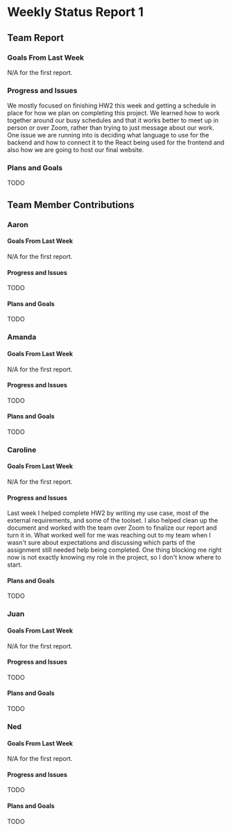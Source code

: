 # Weekly Status Report 1

## Team Report
### Goals From Last Week
N/A for the first report.

### Progress and Issues
We mostly focused on finishing HW2 this week and getting a schedule in place for how we plan on completing this project.  We learned how to work together around our busy schedules and that it works better to meet up in person or over Zoom, rather than trying to just message about our work. One issue we are running into is deciding what language to use for the backend and how to connect it to the React being used for the frontend and also how we are going to host our final website.

### Plans and Goals
TODO

## Team Member Contributions
### Aaron
#### Goals From Last Week
N/A for the first report.

#### Progress and Issues
TODO

#### Plans and Goals
TODO

### Amanda
#### Goals From Last Week
N/A for the first report.

#### Progress and Issues
TODO

#### Plans and Goals
TODO

### Caroline
#### Goals From Last Week
N/A for the first report.

#### Progress and Issues
Last week I helped complete HW2 by writing my use case, most of the external requirements, and some of the toolset. I also helped clean up the document and worked with the team over Zoom to finalize our report and turn it in. What worked well for me was reaching out to my team when I wasn't sure about expectations and discussing which parts of the assignment still needed help being completed. One thing blocking me right now is not exactly knowing my role in the project, so I don't know where to start.

#### Plans and Goals
TODO

### Juan
#### Goals From Last Week
N/A for the first report.

#### Progress and Issues
TODO

#### Plans and Goals
TODO

### Ned
#### Goals From Last Week
N/A for the first report.

#### Progress and Issues
TODO

#### Plans and Goals
TODO